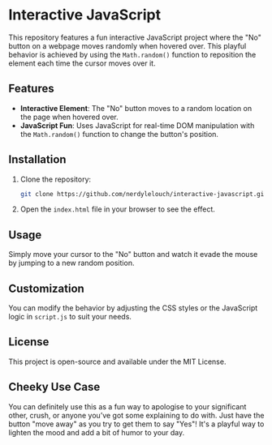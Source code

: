 # Interactive JavaScript

This repository features a fun interactive JavaScript project where the "No" button on a webpage moves randomly when hovered over. This playful behavior is achieved by using the `Math.random()` function to reposition the element each time the cursor moves over it.

## Features
- **Interactive Element**: The "No" button moves to a random location on the page when hovered over.
- **JavaScript Fun**: Uses JavaScript for real-time DOM manipulation with the `Math.random()` function to change the button's position.

## Installation
1. Clone the repository:
    ```bash
    git clone https://github.com/nerdylelouch/interactive-javascript.git
    ```
2. Open the `index.html` file in your browser to see the effect.

## Usage
Simply move your cursor to the "No" button and watch it evade the mouse by jumping to a new random position.

## Customization
You can modify the behavior by adjusting the CSS styles or the JavaScript logic in `script.js` to suit your needs.

## License
This project is open-source and available under the MIT License.

## Cheeky Use Case
You can definitely use this as a fun way to apologise to your significant other, crush, or anyone you’ve got some explaining to do with. Just have the button "move away" as you try to get them to say "Yes"! It's a playful way to lighten the mood and add a bit of humor to your day. 
